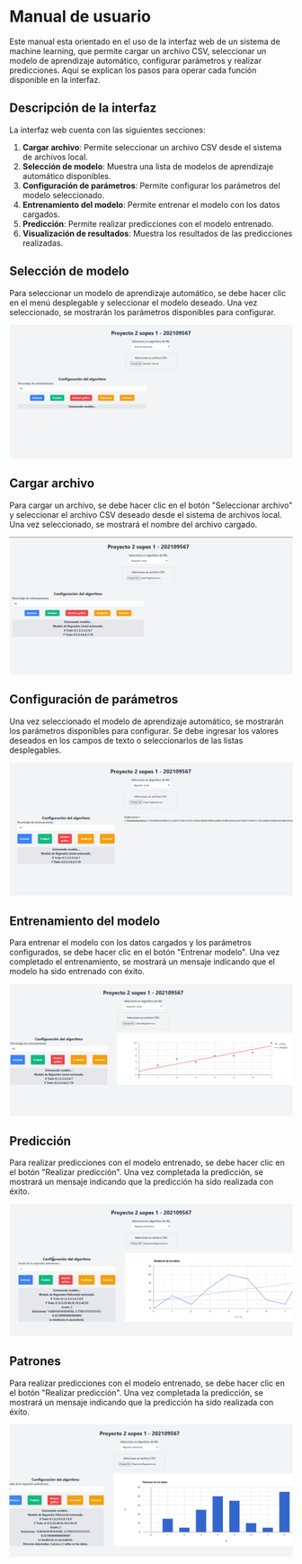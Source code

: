 # Manual de usuario
Este manual esta orientado en el uso de la interfaz web de un sistema de machine learning, que permite cargar un archivo CSV, seleccionar un modelo de aprendizaje automático, configurar parámetros y realizar predicciones. Aquí se explican los pasos para operar cada función disponible en la interfaz.

## Descripción de la interfaz
La interfaz web cuenta con las siguientes secciones:
1. **Cargar archivo**: Permite seleccionar un archivo CSV desde el sistema de archivos local.
2. **Selección de modelo**: Muestra una lista de modelos de aprendizaje automático disponibles.
3. **Configuración de parámetros**: Permite configurar los parámetros del modelo seleccionado.
4. **Entrenamiento del modelo**: Permite entrenar el modelo con los datos cargados.
5. **Predicción**: Permite realizar predicciones con el modelo entrenado.
6. **Visualización de resultados**: Muestra los resultados de las predicciones realizadas.
  

## Selección de modelo

Para seleccionar un modelo de aprendizaje automático, se debe hacer clic en el menú desplegable y seleccionar el modelo deseado. Una vez seleccionado, se mostrarán los parámetros disponibles para configurar.

![Selección de modelo](./img/1.png)

## Cargar archivo
Para cargar un archivo, se debe hacer clic en el botón "Seleccionar archivo" y seleccionar el archivo CSV deseado desde el sistema de archivos local. Una vez seleccionado, se mostrará el nombre del archivo cargado.

![Cargar archivo](./img/2.png)

## Configuración de parámetros
Una vez seleccionado el modelo de aprendizaje automático, se mostrarán los parámetros disponibles para configurar. Se debe ingresar los valores deseados en los campos de texto o seleccionarlos de las listas desplegables.

![Configuración de parámetros](./img/3.png)

## Entrenamiento del modelo

Para entrenar el modelo con los datos cargados y los parámetros configurados, se debe hacer clic en el botón "Entrenar modelo". Una vez completado el entrenamiento, se mostrará un mensaje indicando que el modelo ha sido entrenado con éxito.

![Entrenamiento del modelo](./img/4.png)

## Predicción

Para realizar predicciones con el modelo entrenado, se debe hacer clic en el botón "Realizar predicción". Una vez completada la predicción, se mostrará un mensaje indicando que la predicción ha sido realizada con éxito.

![Predicción](./img/5.png)

## Patrones

Para realizar predicciones con el modelo entrenado, se debe hacer clic en el botón "Realizar predicción". Una vez completada la predicción, se mostrará un mensaje indicando que la predicción ha sido realizada con éxito.

![Predicción](./img/6.png)


